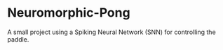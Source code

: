 # Neuromorphic-Pong

A small project using a Spiking Neural Network (SNN) for controlling the paddle.

